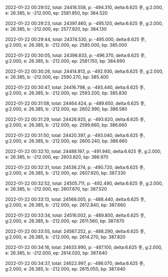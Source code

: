 2022-01-22 00:29:02, total: 24418.558, p: -494.310, delta:6.625 手, g:2.000, e: 26.385, b: -212.000, ep: 2581.850, bp: 384.520

2022-01-22 00:29:23, total: 24397.460, p: -495.120, delta:6.625 手, g:2.000, e: 26.385, b: -212.000, ep: 2577.920, bp: 384.130

2022-01-22 00:29:44, total: 24374.530, p: -495.000, delta:6.625 手, g:2.000, e: 26.385, b: -212.000, ep: 2585.000, bp: 385.000

2022-01-22 00:30:05, total: 24398.833, p: -496.370, delta:6.625 手, g:2.000, e: 26.385, b: -212.000, ep: 2581.150, bp: 384.690

2022-01-22 00:30:26, total: 24414.813, p: -492.930, delta:6.625 手, g:2.000, e: 26.385, b: -212.000, ep: 2590.270, bp: 385.400

2022-01-22 00:30:47, total: 24416.798, p: -493.440, delta:6.625 手, g:2.000, e: 26.385, b: -212.000, ep: 2593.200, bp: 385.830

2022-01-22 00:31:08, total: 24464.424, p: -489.650, delta:6.625 手, g:2.000, e: 26.385, b: -212.000, ep: 2602.990, bp: 386.580

2022-01-22 00:31:29, total: 24426.925, p: -493.620, delta:6.625 手, g:2.000, e: 26.385, b: -212.000, ep: 2599.660, bp: 386.660

2022-01-22 00:31:50, total: 24420.397, p: -493.040, delta:6.625 手, g:2.000, e: 26.385, b: -212.000, ep: 2600.240, bp: 386.660

2022-01-22 00:32:10, total: 24488.197, p: -491.940, delta:6.625 手, g:2.000, e: 26.385, b: -212.000, ep: 2603.820, bp: 386.970

2022-01-22 00:32:31, total: 24536.274, p: -490.720, delta:6.625 手, g:2.000, e: 26.385, b: -212.000, ep: 2607.920, bp: 387.330

2022-01-22 00:32:52, total: 24505.711, p: -492.490, delta:6.625 手, g:2.000, e: 26.385, b: -212.000, ep: 2607.670, bp: 387.520

2022-01-22 00:33:13, total: 24568.005, p: -488.440, delta:6.625 手, g:2.000, e: 26.385, b: -212.000, ep: 2612.840, bp: 387.660

2022-01-22 00:33:34, total: 24516.002, p: -489.800, delta:6.625 手, g:2.000, e: 26.385, b: -212.000, ep: 2611.560, bp: 387.670

2022-01-22 00:33:55, total: 24567.252, p: -488.290, delta:6.625 手, g:2.000, e: 26.385, b: -212.000, ep: 2614.270, bp: 387.820

2022-01-22 00:34:16, total: 24633.990, p: -487.100, delta:6.625 手, g:2.000, e: 26.385, b: -212.000, ep: 2614.020, bp: 387.640

2022-01-22 00:34:37, total: 24622.997, p: -486.070, delta:6.625 手, g:2.000, e: 26.385, b: -212.000, ep: 2615.050, bp: 387.640